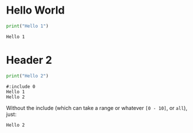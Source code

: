 # Hello World

```python
print("Hello 1")
```

```
Hello 1
```

# Header 2

```python
print("Hello 2")
```

```
#:include 0
Hello 1
Hello 2
``` 

Without the include (which can take a range or whatever `[0 - 10]`, or `all`), just:

```
Hello 2
```


